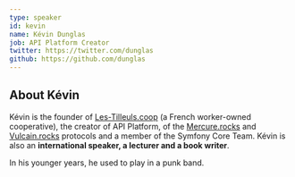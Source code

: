 ```yaml
---
type: speaker
id: kevin
name: Kévin Dunglas
job: API Platform Creator
twitter: https://twitter.com/dunglas
github: https://github.com/dunglas
---
```


## About Kévin

Kévin is the founder of [Les-Tilleuls.coop](https://les-tilleuls.coop/en) (a French worker-owned cooperative), the creator of API Platform, of the [Mercure.rocks](https://mercure.rocks/) and [Vulcain.rocks](https://github.com/dunglas/vulcain) protocols and a member of the Symfony Core Team. Kévin is also an **international speaker, a lecturer and a book writer**.

In his younger years, he used to play in a punk band.

